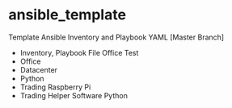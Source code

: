 # ansible_template
Template Ansible Inventory and Playbook YAML [Master Branch]
- Inventory, Playbook File Office Test
- Office
- Datacenter
- Python
- Trading Raspberry Pi
- Trading Helper Software Python 
